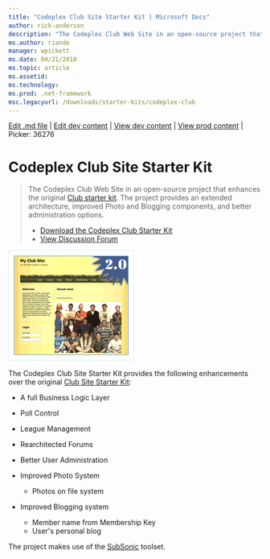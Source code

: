 ```yaml
---
title: "Codeplex Club Site Starter Kit | Microsoft Docs"
author: rick-anderson
description: "The Codeplex Club Web Site in an open-source project that enhances the original Club starter kit. The project provides an extended architecture, improved Pho..."
ms.author: riande
manager: wpickett
ms.date: 04/21/2010
ms.topic: article
ms.assetid: 
ms.technology: 
ms.prod: .net-framework
msc.legacyurl: /downloads/starter-kits/codeplex-club
---
```

[Edit .md file](C:\Projects\msc\dev\Msc.Www\Web.ASP\App_Data\github\downloads\starter-kits\codeplex-club.md) | [Edit dev content](http://www.aspdev.net/umbraco#/content/content/edit/36276) | [View dev content](http://docs.aspdev.net/tutorials/downloads/starter-kits/codeplex-club.html) | [View prod content](http://www.asp.net/downloads/starter-kits/codeplex-club) | Picker: 36276

Codeplex Club Site Starter Kit
====================
> The Codeplex Club Web Site in an open-source project that enhances the original [Club starter kit](club.md). The project provides an extended architecture, improved Photo and Blogging components, and better administration options.
> 
> - [Download the Codeplex Club Starter Kit](http://www.codeplex.com/ClubStarterKit/)
> - [View Discussion Forum](https://forums.asp.net/1134.aspx)


![Codeplex Club Web Site](codeplex-club/_static/image1.png)


The Codeplex Club Site Starter Kit provides the following enhancements over the original [Club Site Starter Kit](club.md):

- A full Business Logic Layer
- Poll Control
- League Management
- Rearchitected Forums
- Better User Administration
- Improved Photo System 

    - Photos on file system
- Improved Blogging system 

    - Member name from Membership Key
    - User's personal blog

The project makes use of the [SubSonic](http://subsonicproject.com/) toolset.